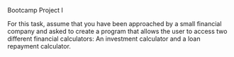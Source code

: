 Bootcamp Project I

For this task, assume that you have been approached by a small financial company and asked to create a program that allows the user to access two different financial calculators: 
An investment calculator and a loan repayment calculator.
